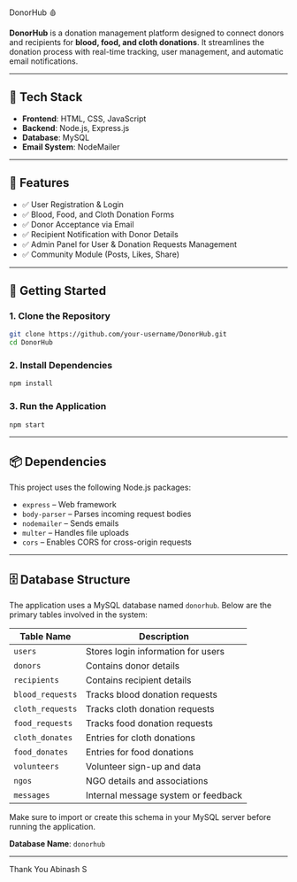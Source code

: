 
 DonorHub 🩸

**DonorHub** is a donation management platform designed to connect donors and recipients for **blood, food, and cloth donations**. It streamlines the donation process with real-time tracking, user management, and automatic email notifications.

---

## 🔧 Tech Stack

- **Frontend**: HTML, CSS, JavaScript  
- **Backend**: Node.js, Express.js  
- **Database**: MySQL  
- **Email System**: NodeMailer  

---

## 🌟 Features

- ✅ User Registration & Login  
- ✅ Blood, Food, and Cloth Donation Forms  
- ✅ Donor Acceptance via Email  
- ✅ Recipient Notification with Donor Details  
- ✅ Admin Panel for User & Donation Requests Management  
- ✅ Community Module (Posts, Likes, Share)

---

## 🚀 Getting Started

### 1. Clone the Repository

```bash
git clone https://github.com/your-username/DonorHub.git
cd DonorHub
```

### 2. Install Dependencies

```bash
npm install
```



### 3. Run the Application

```bash
npm start
```

---

## 📦 Dependencies

This project uses the following Node.js packages:

- `express` – Web framework
- `body-parser` – Parses incoming request bodies
- `nodemailer` – Sends emails
- `multer` – Handles file uploads
- `cors` – Enables CORS for cross-origin requests

---

## 🗄️ Database Structure

The application uses a MySQL database named `donorhub`. Below are the primary tables involved in the system:

| Table Name         | Description                            |
|--------------------|----------------------------------------|
| `users`            | Stores login information for users     |
| `donors`           | Contains donor details                 |
| `recipients`       | Contains recipient details             |
| `blood_requests`   | Tracks blood donation requests         |
| `cloth_requests`   | Tracks cloth donation requests         |
| `food_requests`    | Tracks food donation requests          |
| `cloth_donates`    | Entries for cloth donations            |
| `food_donates`     | Entries for food donations             |
| `volunteers`       | Volunteer sign-up and data             |
| `ngos`             | NGO details and associations           |
| `messages`         | Internal message system or feedback    |

Make sure to import or create this schema in your MySQL server before running the application.

**Database Name**: `donorhub`

---

Thank You
Abinash S
